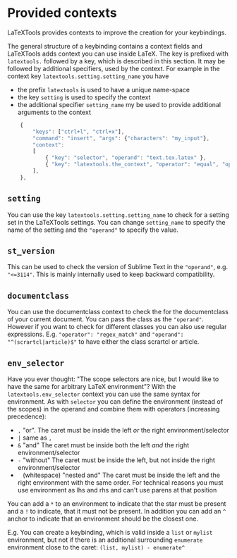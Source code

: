 # Provided contexts

LaTeXTools provides contexts to improve the creation for your keybindings.

The general structure of a keybinding contains a context fields and LaTeXTools adds context you can use inside LaTeX. The key is prefixed with `latextools.` followed by a key, which is described in this section. It may be followed by additional specifiers, used by the context.
For example in the context key `latextools.setting.setting_name` you have 
- the prefix `latextools` is used to have a unique name-space
- the key `setting` is used to specify the context
- the additional specifier `setting_name` my be used to provide additional arguments to the context


```js
    {
        "keys": ["ctrl+l", "ctrl+x"],
        "command": "insert", "args": {"characters": "my_input"},
        "context":
        [
            { "key": "selector", "operand": "text.tex.latex" },
            { "key": "latextools.the_context", "operator": "equal", "operand": "The operand" },
        ],
    },
```


## `setting`

You can use the key `latextools.setting.setting_name` to check for a setting set in the LaTeXTools settings. You can change `setting_name` to specify the name of the setting and the `"operand"` to specify the value.


## `st_version`

This can be used to check the version of Sublime Text in the `"operand"`, e.g. `"<=3114"`. This is mainly internally used to keep backward compatibility.


## `documentclass` 

You can use the documentclass context to check the for the documentclass of your current document. You can pass the class as the `"operand"`. However if you want to check for different classes you can also use regular expressions.
E.g. `"operator": "regex_match"` and `"operand": "^(scrartcl|article)$"` to have either the class scrartcl or article.


## `env_selector`


Have you ever thought: "The scope selectors are nice, but I would like to have the same for arbitrary LaTeX environment"? With the `latextools.env_selector` context you can use the same syntax for environment. As with `selector` you can define the environment (instead of the scopes) in the operand and combine them with operators (increasing precedence):

- `,` "or". The caret must be inside the left *or* the right environment/selector
- `|` same as `,`
- `&` "and" The caret must be inside both the left *and* the right environment/selector
- `-` "without" The caret must be inside the left, but not inside the right environment/selector
- ` ` (whitespace) "nested and" The caret must be inside the left and the right environment with the same order. For technical reasons you must use environment as lhs and rhs and can't use parens at that position

You can add a `*` to an environment to indicate that the star must be present and a `!` to indicate, that it must not be present. In addition you can add an `^` anchor to indicate that an environment should be the closest one.

E.g. You can create a keybinding, which is valid inside a `list` or `mylist` environment, but not if there is an additional surrounding `enumerate` environment close to the caret: `(list, mylist) - enumerate^`
